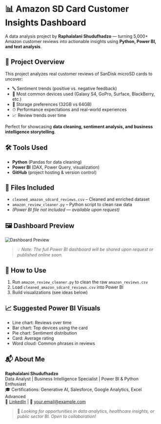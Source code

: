 # 📊 Amazon SD Card Customer Insights Dashboard

A data analysis project by **Raphalalani Shudufhadzo** — turning 5,000+ Amazon customer reviews into actionable insights using **Python, Power BI, and text analysis**.

## 🧩 Project Overview
This project analyzes real customer reviews of SanDisk microSD cards to uncover:
- 🔤 Sentiment trends (positive vs. negative feedback)
- 📱 Most common devices used (Galaxy S4, GoPro, Surface, BlackBerry, etc.)
- 💾 Storage preferences (32GB vs 64GB)
- ⏱ Performance expectations and real-world experiences
- 📈 Review trends over time

Perfect for showcasing **data cleaning, sentiment analysis, and business intelligence storytelling**.

## 🛠 Tools Used
- **Python** (Pandas for data cleaning)
- **Power BI** (DAX, Power Query, visualization)
- **GitHub** (project hosting & version control)

## 📁 Files Included
- `cleaned_amazon_sdcard_reviews.csv` – Cleaned and enriched dataset
- `amazon_review_cleaner.py` – Python script to clean raw data
- *(Power BI file not included — available upon request)*

## 🖼 Dashboard Preview
![Dashboard Preview](images/dashboard-preview.png)

> 💡 *Note: The full Power BI dashboard will be shared upon request or published online soon.*

## 🚀 How to Use
1. Run `amazon_review_cleaner.py` to clean the raw `amazon_reviews.csv`
2. Load `cleaned_amazon_sdcard_reviews.csv` into Power BI
3. Build visualizations (see ideas below)

## 📈 Suggested Power BI Visuals
- Line chart: Reviews over time
- Bar chart: Top devices using the card
- Pie chart: Sentiment distribution
- Card: Average rating
- Word cloud: Common phrases in reviews

## 📬 About Me
**Raphalalani Shudufhadzo**  
Data Analyst | Business Intelligence Specialist | Power BI & Python Enthusiast  
🎓 Certifications: Generative AI, Salesforce, Google Analytics, Excel Advanced  
🔗 [LinkedIn](https://linkedin.com/in/yourprofile ) | 📧 your.email@example.com

> 💬 *Looking for opportunities in data analytics, healthcare insights, or public sector BI. Open to collaboration!*

